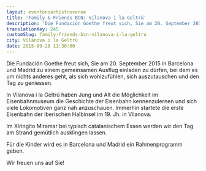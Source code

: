 ```yaml
---
layout: eventonoartistnovenue
title: 'Family & Friends BCN: Vilanova i la Geltrú'
description: 'Die Fundación Goethe freut sich, Sie am 20. September 2015 in Barcelona und Madrid zu einem gemeinsamen Ausflug einladen zu dürfen, bei  dem es um nichts anderes geht, als sich wohlzufühlen, sich auszutauschen und den Tag zu geniessen.'
translationKey: 245
customSlug: family-friends-bcn-vilanova-i-la-geltru
city: Vilanova i la Geltrú
date: 2015-09-20 11:30:00
---
```


Die Fundación Goethe freut sich, Sie am 20. September 2015 in Barcelona und Madrid zu einem gemeinsamen Ausflug einladen zu dürfen, bei  dem es um nichts anderes geht, als sich wohlzufühlen, sich auszutauschen und den Tag zu geniessen.

In Vilanova i la Geltrú haben Jung und Alt die Möglichkeit im Eisenbahnmuseum die Geschichte der Eisenbahn kennenzulernen und sich viele Lokomotiven ganz nah anzuschauen. Immerhin startete die erste Eisenbahn der iberischen Halbinsel  im 19. Jh.  in Vilanova.

Im Xiringito Miramar bei typisch catalanischem Essen werden wir den Tag am Strand gemütlich ausklingen lassen.

Für die Kinder wird es in Barcelona und Madrid ein Rahmenprogramm geben.

Wir freuen uns auf Sie!
